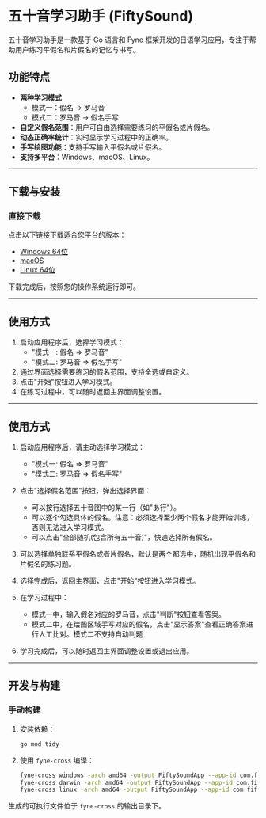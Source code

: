 # 五十音学习助手 (FiftySound)

五十音学习助手是一款基于 Go 语言和 Fyne 框架开发的日语学习应用，专注于帮助用户练习平假名和片假名的记忆与书写。

## 功能特点

- **两种学习模式**
  - 模式一：假名 -> 罗马音
  - 模式二：罗马音 -> 假名手写
- **自定义假名范围**：用户可自由选择需要练习的平假名或片假名。
- **动态正确率统计**：实时显示学习过程中的正确率。
- **手写绘图功能**：支持手写输入平假名或片假名。
- **支持多平台**：Windows、macOS、Linux。

---

## 下载与安装

### 直接下载

点击以下链接下载适合您平台的版本：

- [Windows 64位](https://github.com/CloudGee/fiftysound/releases/latest/download/FiftySoundApp_windows_amd64.exe)
- [macOS](https://github.com/CloudGee/fiftysound/releases/latest/download/FiftySoundApp_darwin_amd64)
- [Linux 64位](https://github.com/CloudGee/fiftysound/releases/latest/download/FiftySoundApp_linux_amd64)

下载完成后，按照您的操作系统运行即可。

---

## 使用方式

1. 启动应用程序后，选择学习模式：
   - "模式一: 假名 => 罗马音"
   - "模式二: 罗马音 => 假名手写"
2. 通过界面选择需要练习的假名范围，支持全选或自定义。
3. 点击"开始"按钮进入学习模式。
4. 在练习过程中，可以随时返回主界面调整设置。

---

## 使用方式

1. 启动应用程序后，请主动选择学习模式：
   - "模式一: 假名 => 罗马音"
   - "模式二: 罗马音 => 假名手写"

2. 点击"选择假名范围"按钮，弹出选择界面：
   - 可以按行选择五十音图中的某一行（如"あ行"）。
   - 可以逐个勾选具体的假名。注意：必须选择至少两个假名才能开始训练，否则无法进入学习模式。
   - 可以点击"全部随机(包含所有五十音)"，快速选择所有假名。

3. 可以选择单独联系平假名或者片假名，默认是两个都选中，随机出现平假名和片假名的练习题。

4. 选择完成后，返回主界面，点击"开始"按钮进入学习模式。

5. 在学习过程中：
   - 模式一中，输入假名对应的罗马音，点击"判断"按钮查看答案。
   - 模式二中，在绘图区域手写对应的假名，点击"显示答案"查看正确答案进行人工比对。模式二不支持自动判题

6. 学习完成后，可以随时返回主界面调整设置或退出应用。
---

## 开发与构建

### 手动构建

1. 安装依赖：

   ```bash
   go mod tidy
   ```

2. 使用 `fyne-cross` 编译：

   ```bash
   fyne-cross windows -arch amd64 -output FiftySoundApp --app-id com.fiftysound
   fyne-cross darwin -arch amd64 -output FiftySoundApp --app-id com.fiftysound
   fyne-cross linux -arch amd64 -output FiftySoundApp --app-id com.fiftysound
   ```

生成的可执行文件位于 `fyne-cross` 的输出目录下。